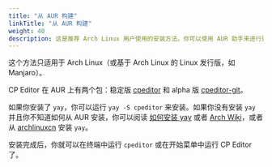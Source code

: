 ```yaml
---
title: "从 AUR 构建"
linkTitle: "从 AUR 构建"
weight: 40
description: 这是推荐 Arch Linux 用户使用的安装方法。你可以使用 AUR 助手来进行更新，轻松享受最新的特性。并且，由于 AppImage 是在 Ubuntu 上构建的，只能使用 Fusion 主题，但如果是在使用 KDE 桌面环境的 Arch Linux 上构建的，就可以使用 Breeze（微风）等主题。
---
```


这个方法只适用于 Arch Linux（或基于 Arch Linux 的 Linux 发行版，如 Manjaro）。

CP Editor 在 AUR 上有两个包：稳定版 [cpeditor](https://aur.archlinux.org/packages/cpeditor/) 和 alpha 版 [cpeditor-git](https://aur.archlinux.org/packages/cpeditor-git/)。

如果你安装了 `yay`，你可以运行 `yay -S cpeditor` 来安装。如果你没有安装 `yay` 并且你不知道如何从 AUR 安装，你可以阅读 [如何安装 yay](https://github.com/Jguer/yay#installation) 或者 [Arch Wiki](https://wiki.archlinux.org/index.php/Arch_User_Repository_\(简体中文\)#安装软件包)，或者从 [archlinuxcn](https://www.archlinuxcn.org/archlinux-cn-repo-and-mirror/) 安装 `yay`。

安装完成后，你就可以在终端中运行 `cpeditor` 或在开始菜单中运行 CP Editor 了。
